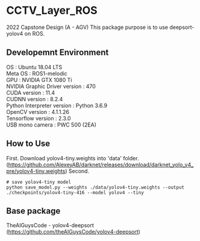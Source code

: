# CCTV_Layer_ROS
2022 Capstone Design (A - AGV)
This package purpose is to use deepsort-yolov4 on ROS. 

## Developemnt Environment

OS : Ubuntu 18.04 LTS  
Meta OS : ROS1-melodic  
GPU : NVIDIA GTX 1080 Ti  
NVIDIA Graphic Driver version : 470  
CUDA version : 11.4  
CUDNN version : 8.2.4  
Python Interpreter version : Python 3.6.9  
OpenCV version : 4.1.1.26  
Tensorflow version : 2.3.0  
USB mono camera : PWC 500 (2EA)  

## How to Use
First. Download yolov4-tiny.weights into 'data' folder.(https://github.com/AlexeyAB/darknet/releases/download/darknet_yolo_v4_pre/yolov4-tiny.weights) 
Second. 

```
# save yolov4-tiny model
python save_model.py --weights ./data/yolov4-tiny.weights --output ./checkpoints/yolov4-tiny-416 --model yolov4 --tiny
```

## Base package
TheAIGuysCode - yolov4-deepsort (https://github.com/theAIGuysCode/yolov4-deepsort)
